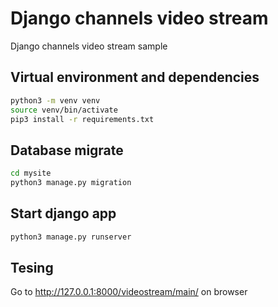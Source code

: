 # Django channels video stream
Django channels video stream sample

## Virtual environment and dependencies
```bash
python3 -m venv venv
source venv/bin/activate 
pip3 install -r requirements.txt
```
## Database migrate
```bash
cd mysite
python3 manage.py migration
```

## Start django app
```bash
python3 manage.py runserver
```

## Tesing
Go to http://127.0.0.1:8000/videostream/main/ on browser
